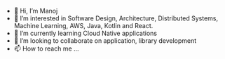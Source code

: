 - 👋 Hi, I’m Manoj
- 👀 I’m interested in Software Design, Architecture, Distributed Systems, Machine Learning, AWS, Java, Kotlin and React.
- 🌱 I’m currently learning Cloud Native applications
- 💞️ I’m looking to collaborate on application, library development
- 📫 How to reach me ...

<!---
manoj-r/manoj-r is a ✨ special ✨ repository because its `README.md` (this file) appears on your GitHub profile.
You can click the Preview link to take a look at your changes.
--->
